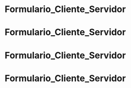 # Formulario_Cliente_Servidor
# Formulario_Cliente_Servidor
# Formulario_Cliente_Servidor
# Formulario_Cliente_Servidor
